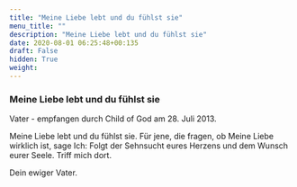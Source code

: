 ```yaml
---
title: "Meine Liebe lebt und du fühlst sie"
menu_title: ""
description: "Meine Liebe lebt und du fühlst sie"
date: 2020-08-01 06:25:48+00:135
draft: False
hidden: True
weight:
---
```

### Meine Liebe lebt und du fühlst sie

Vater - empfangen durch Child of God am 28. Juli 2013.

Meine Liebe lebt und du fühlst sie. Für jene, die fragen, ob Meine Liebe wirklich ist, sage Ich: Folgt der Sehnsucht eures Herzens und dem Wunsch eurer Seele. Triff mich dort.

Dein ewiger Vater.
